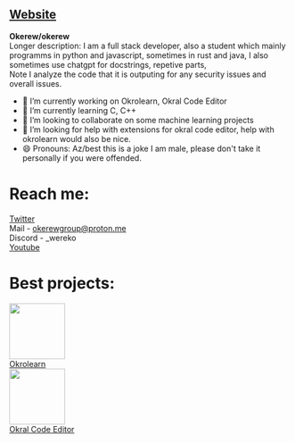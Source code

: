 ## <a href="https://okral.glitch.me">Website</a>

**Okerew/okerew**
<br>
Longer description:
I am a full stack developer, also a student which mainly programms in python and javascript, sometimes in rust and java, I also sometimes use chatgpt for docstrings, repetive parts,
<br>
Note I analyze the code that it is outputing for any security issues and overall issues.
-  🔭 I’m currently working on Okrolearn, Okral Code Editor
- 🌱 I’m currently learning C, C++
- 👯 I’m looking to collaborate on some machine learning projects
- 🤔 I’m looking for help with extensions for okral code editor, help with okrolearn would also be nice.
- 😄 Pronouns: Az/best this is a joke I am male, please don't take it personally if you were offended.

# Reach me:
<a href="https://x.com/OkerewWar">Twitter</a>
<br>
Mail - okerewgroup@proton.me
<br>
Discord - _wereko
<br>
<a href="https://yt3.ggpht.com/LwiO5e5u-6oULiQO9SklMB4XyIcj1COZ05O0TqTm4j03d-sLBCUXGnB3JbjtUUhb3jaZY3_XnjE=s160-c-k-c0x00ffffff-no-rj">Youtube</a>

# Best projects:
<img src="https://github.com/Okerew/okerew/assets/93822247/4ccbde74-cbc9-474c-af14-398f8835119a" witdh = "100px" height = "100px">
<br>
<a href="https://github.com/Okerew/okrolearn">Okrolearn</a>
<br>
<img src="https://github.com/Okerew/okerew/assets/93822247/e5b17f57-d030-4466-8760-0d504e427aa0" witdh = "100px" height = "100px">
<br>
<a href="github.com/Okerew/okraleditor">Okral Code Editor</a>
